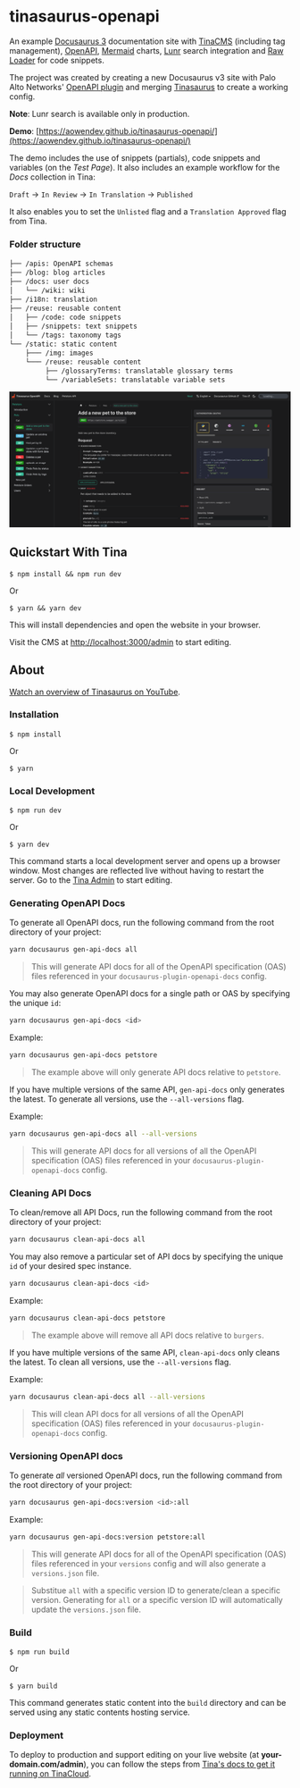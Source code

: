 # tinasaurus-openapi

An example [Docusaurus 3](https://docusaurus.io/) documentation site with [TinaCMS](https://tina.io/) (including tag management), [OpenAPI](https://swagger.io/specification/), [Mermaid](https://mermaid.js.org/) charts, [Lunr](https://lunrjs.com/) search integration and [Raw Loader](https://github.com/webpack-contrib/raw-loader) for code snippets.

The project was created by creating a new Docusaurus v3 site with Palo Alto Networks' [OpenAPI plugin](https://github.com/PaloAltoNetworks/docusaurus-openapi-docs) and merging [Tinasaurus](https://github.com/tinacms/tinasaurus) to create a working config.

**Note**: Lunr search is available only in production.

**Demo**: [https://aowendev.github.io/tinasaurus-openapi/](https://aowendev.github.io/tinasaurus-openapi/)

The demo includes the use of snippets (partials), code snippets and variables (on the _Test Page_). It also includes an example  workflow for the _Docs_ collection in Tina:

`Draft` → `In Review` → `In Translation` → `Published`

It also enables you to set the `Unlisted` flag and a `Translation Approved` flag from Tina.

### Folder structure

```
├── /apis: OpenAPI schemas
├── /blog: blog articles
├── /docs: user docs
│   └── /wiki: wiki
├── /i18n: translation
├── /reuse: reusable content
│   ├── /code: code snippets
│   ├── /snippets: text snippets
│   └── /tags: taxonomy tags
└── /static: static content
    ├─── /img: images
    └─── /reuse: reusable content
         ├── /glossaryTerms: translatable glossary terms
         └── /variableSets: translatable variable sets
```

![Tinasaurus Demo](demo.png)

## Quickstart With Tina

```
$ npm install && npm run dev
```

Or

```
$ yarn && yarn dev
```

This will install dependencies and open the website in your browser.

Visit the CMS at [http://localhost:3000/admin](http://localhost:3000/admin) to start editing.

## About

[Watch an overview of Tinasaurus on YouTube](https://www.youtube.com/watch?v=2bHBwM54UB8).

### Installation

```
$ npm install
```

Or

```
$ yarn
```

### Local Development

```
$ npm run dev
```

Or

```
$ yarn dev
```

This command starts a local development server and opens up a browser window. Most changes are reflected live without having to restart the server. Go to the [Tina Admin](http://localhost:3000/admin) to start editing.

### Generating OpenAPI Docs

To generate all OpenAPI docs, run the following command from the root directory of your project:

```bash
yarn docusaurus gen-api-docs all
```

> This will generate API docs for all of the OpenAPI specification (OAS) files referenced in your `docusaurus-plugin-openapi-docs` config.

You may also generate OpenAPI docs for a single path or OAS by specifying the unique `id`:

```bash
yarn docusaurus gen-api-docs <id>
```

Example:

```bash
yarn docusaurus gen-api-docs petstore
```

> The example above will only generate API docs relative to `petstore`.

If you have multiple versions of the same API, `gen-api-docs` only generates the latest. To generate all versions, use the `--all-versions` flag.

Example:

```bash
yarn docusaurus gen-api-docs all --all-versions
```

> This will generate API docs for all versions of all the OpenAPI specification (OAS) files referenced in your `docusaurus-plugin-openapi-docs` config.

### Cleaning API Docs

To clean/remove all API Docs, run the following command from the root directory of your project:

```bash
yarn docusaurus clean-api-docs all
```

You may also remove a particular set of API docs by specifying the unique `id` of your desired spec instance.

```bash
yarn docusaurus clean-api-docs <id>
```

Example:

```bash
yarn docusaurus clean-api-docs petstore
```

> The example above will remove all API docs relative to `burgers`.

If you have multiple versions of the same API, `clean-api-docs` only cleans the latest. To clean all versions, use the `--all-versions` flag.

Example:

```bash
yarn docusaurus clean-api-docs all --all-versions
```

> This will clean API docs for all versions of all the OpenAPI specification (OAS) files referenced in your `docusaurus-plugin-openapi-docs` config.

### Versioning OpenAPI docs

To generate _all_ versioned OpenAPI docs, run the following command from the root directory of your project:

```bash
yarn docusaurus gen-api-docs:version <id>:all
```

Example:

```bash
yarn docusaurus gen-api-docs:version petstore:all
```

> This will generate API docs for all of the OpenAPI specification (OAS) files referenced in your `versions` config and will also generate a `versions.json` file.

> Substitue `all` with a specific version ID to generate/clean a specific version. Generating for `all` or a specific version ID will automatically update the `versions.json` file.

### Build

```
$ npm run build
```

Or

```
$ yarn build
```

This command generates static content into the `build` directory and can be served using any static contents hosting service.

### Deployment

To deploy to production and support editing on your live website (at **your-domain.com/admin**), you can follow the steps from [Tina's docs to get it running on TinaCloud](https://tina.io/docs/tina-cloud/overview/).
